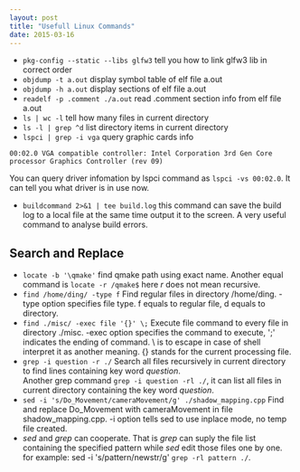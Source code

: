 ```yaml
---
layout: post
title: "Usefull Linux Commands" 
date: 2015-03-16
---
```

- `pkg-config --static --libs glfw3`  tell you how to link glfw3 lib in correct order  
- `objdump -t a.out` display symbol table of elf file a.out
- `objdump -h a.out` display sections of elf file a.out
- `readelf -p .comment ./a.out` read .comment section info from elf file a.out
- `ls | wc -l` tell how many files in current directory 
- `ls -l | grep ^d` list directory items in current directory
- `lspci | grep -i vga` query graphic cards info   
```
00:02.0 VGA compatible controller: Intel Corporation 3rd Gen Core processor Graphics Controller (rev 09)
```   
You can query driver infomation by lspci command as `lspci -vs 00:02.0`. It can tell you what driver is in use now.   
- `buildcommand 2>&1 | tee build.log` this command can save the build log to a local file at the same time output it 
 to the screen. A very useful command to analyse build errors.
 
## Search and Replace

- `locate -b '\qmake'` find qmake path using exact name. Another equal command is `locate -r /qmake$` here *r* 
does not mean recursive.
- `find /home/ding/ -type f` Find regular files in directory /home/ding. -type option specifies file type. 
f equals to regular file, d equals to directory.  
- `find ./misc/ -exec file '{}' \;` Execute file command to every file in directory ./misc. -exec option 
specifies the command to execute, ';' indicates the ending of command. \ is to escape in case of shell 
interpret it as another meaning. {} stands for the current processing file.   
- `grep -i question -r ./` Search all files recursively in current directory to find lines containing key word *question*.  
Another grep command `grep -i question -rl ./`, it can list all files in current directory containing the key 
word *question*.  
- `sed -i 's/Do_Movement/cameraMovement/g' ./shadow_mapping.cpp` Find and replace Do_Movement with cameraMovement 
in file shadow_mapping.cpp. -i option tells sed to use inplace mode, no temp file created.  
- *sed* and *grep* can cooperate. That is *grep* can suply the file list containing the specified pattern while 
*sed* edit those files one by one. for example: sed -i 's/pattern/newstr/g' `grep -rl pattern ./`.
